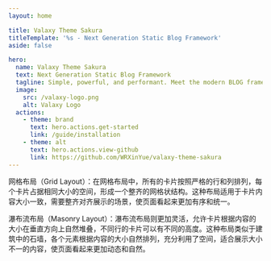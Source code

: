 ```yaml
---
layout: home

title: Valaxy Theme Sakura
titleTemplate: '%s - Next Generation Static Blog Framework'
aside: false

hero:
  name: Valaxy Theme Sakura
  text: Next Generation Static Blog Framework
  tagline: Simple, powerful, and performant. Meet the modern BLOG framework you've always wanted.
  image:
    src: /valaxy-logo.png
    alt: Valaxy Logo
  actions:
    - theme: brand
      text: hero.actions.get-started
      link: /guide/installation
    - theme: alt
      text: hero.actions.view-github
      link: https://github.com/WRXinYue/valaxy-theme-sakura
---
```


<div md:flex justify-evenly class="md:h-[calc(100vh-var(--st-c-footer-height)-var(--st-c-navbar-height))] md:mx-16 mx-8">
  <HomeHero />
  <PreviewDemo />
</div>

网格布局（Grid Layout）：在网格布局中，所有的卡片按照严格的行和列排列，每个卡片占据相同大小的空间，形成一个整齐的网格状结构。这种布局适用于卡片内容大小一致，需要整齐对齐展示的场景，使页面看起来更加有序和统一。

瀑布流布局（Masonry Layout）：瀑布流布局则更加灵活，允许卡片根据内容的大小在垂直方向上自然堆叠，不同行的卡片可以有不同的高度。这种布局类似于建筑中的石墙，各个元素根据内容的大小自然排列，充分利用了空间，适合展示大小不一的内容，使页面看起来更加动态和自然。
